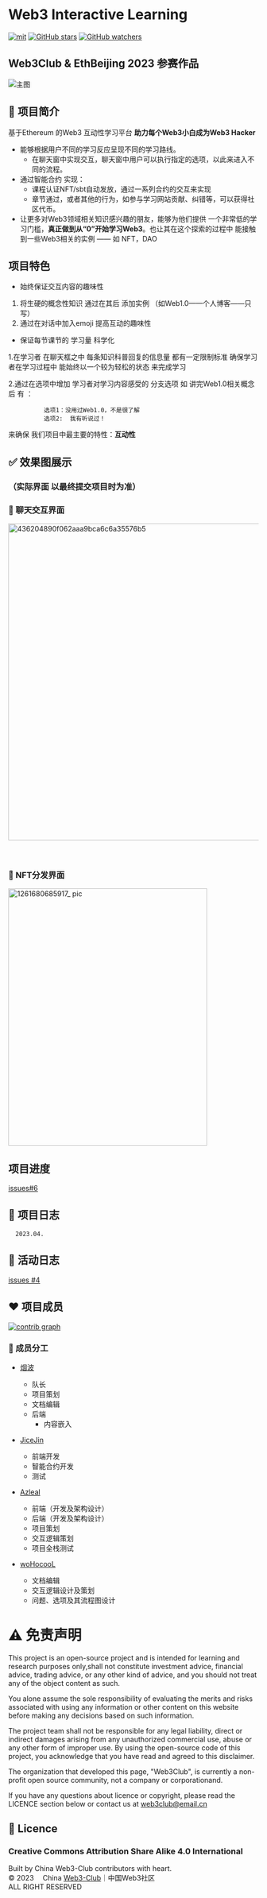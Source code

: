 # Web3 Interactive Learning

[![mit](https://img.shields.io/github/license/Web3-Club/Web3-Interactive-Learning?style=flat-square)](https://github.com/Web3-Club/Web3-Interactive-Learning/) [![GitHub stars](https://img.shields.io/github/stars/Web3-Club/Web3-Interactive-Learning.svg?style=social&label=Stars)](https://github.com/Web3-Club/Web3-Interactive-Learning) [![GitHub watchers](https://img.shields.io/github/watchers/Web3-Club/Web3-Interactive-Learning.svg?style=social&label=Watch)](https://github.com/Web3-Club/Blockchain-Developer-roadmap_Chinese)


## Web3Club & EthBeijing 2023 参赛作品

<img alt="主图" src="https://user-images.githubusercontent.com/76860915/229789325-103fd1d1-def6-4c96-88fa-46fb8f4b5762.png"/>


## 🔖 项目简介

基于Ethereum 的Web3 互动性学习平台 **助力每个Web3小白成为Web3 Hacker**

  - 能够根据用户不同的学习反应呈现不同的学习路线。
    - 在聊天窗中实现交互，聊天窗中用户可以执行指定的选项，以此来进入不同的流程。
  - 通过智能合约 实现：
    - 课程认证NFT/sbt自动发放，通过一系列合约的交互来实现
    - 章节通过，或者其他的行为，如参与学习网站贡献、纠错等，可以获得社区代币。
  - 让更多对Web3领域相关知识感兴趣的朋友，能够为他们提供 一个非常低的学习门槛，**真正做到从“0”开始学习Web3**。也让其在这个探索的过程中 能接触到一些Web3相关的实例 —— 如 NFT，DAO 
  
## 项目特色

- 始终保证交互内容的趣味性

 1. 将生硬的概念性知识 通过在其后 添加实例
  （如Web1.0——个人博客——只写）
 2. 通过在对话中加入emoji 提高互动的趣味性
  
- 保证每节课节的 学习量 科学化

 1.在学习者 在聊天框之中 每条知识科普回复的信息量 都有一定限制标准 
   确保学习者在学习过程中 能始终以一个较为轻松的状态 来完成学习 
           
 2.通过在选项中增加 学习者对学习内容感受的 分支选项 
   如 讲完Web1.0相关概念后 有 ：

              选项1：没用过Web1.0，不是很了解
              选项2:  我有听说过！                  

   来确保 我们项目中最主要的特性：**互动性**

  
## ✅ 效果图展示
### **（实际界面 以最终提交项目时为准）**

### 💬 聊天交互界面

<img width="638" alt="436204890f062aaa9bca6c6a35576b5" src="https://user-images.githubusercontent.com/111333575/230032972-9314febc-e317-4d2f-b4a2-23e2e3c5d51a.png">

<br>
<br>
<br>

### 🌆 NFT分发界面

<img alt="1261680685917_ pic" height="518" src="https://user-images.githubusercontent.com/76860915/230056557-88d14e30-cb2b-44d3-b036-f12b725eea86.jpg" width="400"/>


## 项目进度
[issues#6](https://github.com/Web3-Club/Web3-Interactive-Learning/issues/6)

##  📅 项目日志
      
      2023.04.

##  📅 活动日志
[issues #4](https://github.com/Web3-Club/Web3-Interactive-Learning/issues/4)

      
    

## ❤️ 项目成员
[![contrib graph](https://contrib.rocks/image?repo=Web3-Club/Web3-Interactive-Learning)](https://github.com/Web3-Club/Web3-Interactive-Learning/graphs/contributors)

### 🔨 成员分工

- [烟波](https://github.com/yanboishere)
  
  - 队长
  - 项目策划
  - 文档编辑
  - 后端
    - 内容嵌入
 
- [JiceJin](https://github.com/JiceJin)
  
  - 前端开发
  - 智能合约开发
  - 测试

- [Azleal](https://github.com/Azleal)
  
  - 前端（开发及架构设计）
  - 后端（开发及架构设计）
  - 项目策划
  - 交互逻辑策划
  - 项目全栈测试

- [woHocooL](https://github.com/woHocooL)
 
  - 文档编辑 
  - 交互逻辑设计及策划
  - 问题、选项及其流程图设计 
 
  

# ⚠️  免责声明
This project is an open-source project and is intended for learning and research purposes only,shall not constitute investment advice, financial advice, trading advice, or any other kind of advice, and you should not treat any of the object content as such.

You alone assume the sole responsibility of evaluating the merits and risks associated with using any information or other content on this website before making any decisions based on such information.

The project team shall not be responsible for any legal liability, direct or indirect damages arising from any unauthorized commercial use, abuse or any other form of improper use. By using the open-source code of this project, you acknowledge that you have read and agreed to this disclaimer. 

The organization that developed this page, "Web3Club", is currently a non-profit open source community, not a company or corporationand.

If you have any questions about licence or copyright, please read the LICENCE section below or contact us at web3club@email.cn

## 📖 Licence

### Creative Commons Attribution Share Alike 4.0 International

Built by China Web3-Club contributors with heart.<br>
© 2023  China [Web3-Club](https://github.com/Web3-Club)｜中国Web3社区 <br>
ALL RIGHT RESERVED
